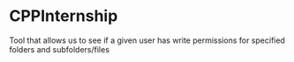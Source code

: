 # CPPInternship

Tool that allows us to see if a given user has write permissions for specified folders and subfolders/files
